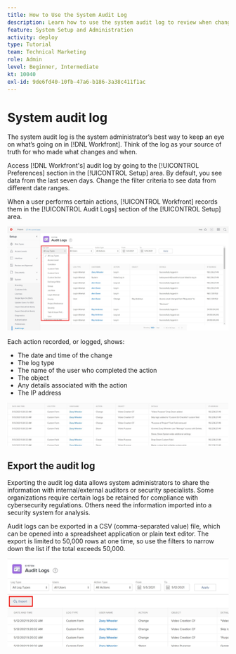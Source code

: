 ```yaml
---
title: How to Use the System Audit Log
description: Learn how to use the system audit log to review when changes were made and when to items in Adobe Workfront.
feature: System Setup and Administration
activity: deploy
type: Tutorial
team: Technical Marketing
role: Admin
level: Beginner, Intermediate
kt: 10040
exl-id: 9de6fd40-10fb-47a6-b186-3a38c411f1ac
---
```

# System audit log

The system audit log is the system administrator’s best way to keep an eye on what’s going on in [!DNL Workfront]. Think of the log as your source of truth for who made what changes and when.

Access [!DNL Workfront's] audit log by going to the [!UICONTROL Preferences] section in the [!UICONTROL Setup] area. By default, you see data from the last seven days. Change the filter criteria to see data from different date ranges. 

When a user performs certain actions, [!UICONTROL Workfront] records them in the [!UICONTROL Audit Logs] section of the [!UICONTROL Setup] area.

![[!UICONTROL Log Type] drop-down menu on the [!UICONTROL Audit Logs] page in [!UICONTROL Setup]](assets/admin-fund-audit-log-1.png)

Each action recorded, or logged, shows:

* The date and time of the change
* The log type
* The name of the user who completed the action
* The object
* Any details associated with the action 
* The IP address

![[!UICONTROL Audit Log] list](assets/admin-fund-audit-log-2.JPG)

## Export the audit log

Exporting the audit log data allows system administrators to share the information with internal/external auditors or security specialists. Some organizations require certain logs be retained for compliance with cybersecurity regulations. Others need the information imported into a security system for analysis.

Audit logs can be exported in a CSV (comma-separated value) file, which can be opened into a spreadsheet application or plain text editor. The export is limited to 50,000 rows at one time, so use the filters to narrow down the list if the total exceeds 50,000.

![[!UICONTROL Export] button on [!UICONTROL Audit Logs] page](assets/admin-fund-audit-log-3.png)

<!---
learn more URLs
Audit logs
Managing audit logs
--->
